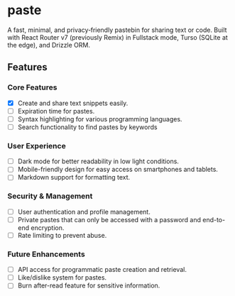 # paste

A fast, minimal, and privacy‑friendly pastebin for sharing text or code. Built with React Router v7 (previously Remix) in Fullstack mode, Turso (SQLite at the edge), and Drizzle ORM.

## Features

### Core Features

- [x] Create and share text snippets easily.
- [ ] Expiration time for pastes.
- [ ] Syntax highlighting for various programming languages.
- [ ] Search functionality to find pastes by keywords

### User Experience

- [ ] Dark mode for better readability in low light conditions.
- [ ] Mobile-friendly design for easy access on smartphones and tablets.
- [ ] Markdown support for formatting text.

### Security & Management

- [ ] User authentication and profile management.
- [ ] Private pastes that can only be accessed with a password and end-to-end encryption.
- [ ] Rate limiting to prevent abuse.

### Future Enhancements

- [ ] API access for programmatic paste creation and retrieval.
- [ ] Like/dislike system for pastes.
- [ ] Burn after-read feature for sensitive information.
